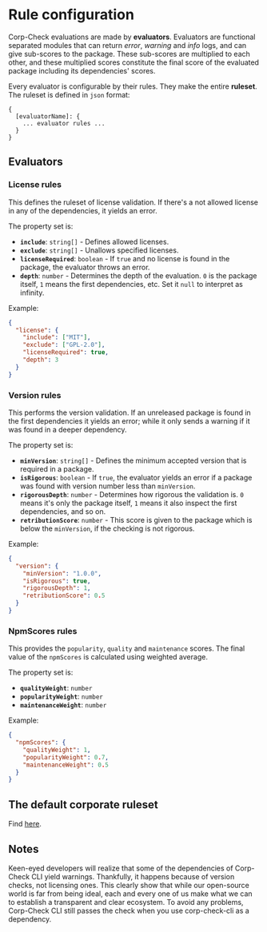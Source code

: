 # Rule configuration

Corp-Check evaluations are made by **evaluators**. Evaluators are functional separated modules that can return *error*, *warning* and *info* logs, and can give sub-scores to the package. These sub-scores are multiplied to each other, and these multiplied scores constitute the final score of the evaluated package including its dependencies' scores.

Every evaluator is configurable by their rules. They make the entire **ruleset**. The ruleset is defined in `json` format:

```
{
  [evaluatorName]: {
    ... evaluator rules ...
  }
}
```

## Evaluators

### License rules

This defines the ruleset of license validation. If there's a not allowed license in any of the dependencies, it yields an error.

The property set is:

- **`include`**: `string[]` - Defines allowed licenses.
- **`exclude`**: `string[]` - Unallows specified licenses.
- **`licenseRequired`**: `boolean` - If `true` and no license is found in the package, the evaluator throws an error.
- **`depth`**: `number` - Determines the depth of the evaluation. `0` is the package itself, `1` means the first dependencies, etc. Set it `null` to interpret as infinity.

Example:

```json
{
  "license": {
    "include": ["MIT"],
    "exclude": ["GPL-2.0"],
    "licenseRequired": true,
    "depth": 3
  }
}
```

### Version rules

This performs the version validation. If an unreleased package is found in the first dependencies it yields an error; while it only sends a warning if it was found in a deeper dependency.

The property set is:

- **`minVersion`**: `string[]` - Defines the minimum accepted version that is required in a package.
- **`isRigorous`**: `boolean` - If `true`, the evaluator yields an error if a package was found with version number less than `minVersion`.
- **`rigorousDepth`**: `number` - Determines how rigorous the validation is. `0` means it's only the package itself, `1` means it also inspect the first dependencies, and so on.
- **`retributionScore`**: `number` - This score is given to the package which is below the `minVersion`, if the checking is not rigorous.

Example:

```json
{
  "version": {
    "minVersion": "1.0.0",
    "isRigorous": true,
    "rigorousDepth": 1,
    "retributionScore": 0.5
  }
}
```

### NpmScores rules

This provides the `popularity`, `quality` and `maintenance` scores. The final value of the `npmScores` is calculated using weighted average.

The property set is:

- **`qualityWeight`**: `number`
- **`popularityWeight`**: `number`
- **`maintenanceWeight`**: `number`

Example:

```json
{
  "npmScores": {
    "qualityWeight": 1,
    "popularityWeight": 0.7,
    "maintenanceWeight": 0.5
  }
}
```

## The default corporate ruleset

Find [here](https://raw.githubusercontent.com/jaystack/corp-check-rest/master/default-rules.json).

## Notes
Keen-eyed developers will realize that some of the dependencies of Corp-Check CLI yield warnings. Thankfully, it happens because of version checks, not licensing ones. This clearly show that while our open-source world is far from being ideal, each and every one of us make what we can to establish a transparent and clear ecosystem. To avoid any problems, Corp-Check CLI still passes the check when you use corp-check-cli as a dependency.